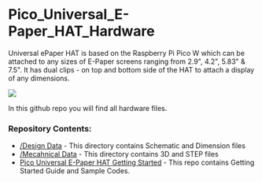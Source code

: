 # Pico_Universal_E-Paper_HAT_Hardware
Universal ePaper HAT is based on the Raspberry Pi Pico W which can be attached to any sizes of E-Paper screens ranging from 2.9", 4.2", 5.83" & 7.5". It has dual clips - on top and bottom side of the HAT to attach a display of any dimensions.

<img src="https://github.com/sbcshop/Pico_Universal_E-Paper_HAT_Software/raw/main/images/universal_epaper_hat.gif">


In this github repo you will find all hardware files.

### Repository Contents:
  - [/Design Data](https://github.com/sbcshop/Pico_Universal_E-Paper_HAT_Hardware/tree/main/Design%20Data) - This directory contains Schematic and Dimension files
  - [/Mecahnical Data](https://github.com/sbcshop/Pico_Universal_E-Paper_HAT_Hardware/tree/main/Mechanical%20Data) - This directory contains 3D and STEP files
  - [Pico Universal E-Paper HAT Getting Started](https://github.com/sbcshop/Pico_Universal_E-Paper_HAT_Software) - This repo contains Getting Started Guide and Sample Codes.
